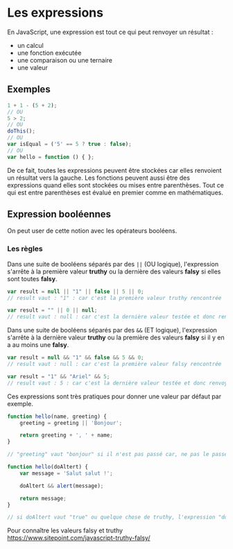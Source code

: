 # Les expressions

En JavaScript, une expression est tout ce qui peut renvoyer un résultat : 
- un calcul
- une fonction exécutée
- une comparaison ou une ternaire
- une valeur

## Exemples

```javascript
1 + 1 - (5 + 2);
// OU
5 > 2;
// OU
doThis();
// OU
var isEqual = ('5' == 5 ? true : false);
// OU
var hello = function () { };
```

De ce fait, toutes les expressions peuvent être stockées car elles renvoient un résultat vers la gauche. 
Les fonctions peuvent aussi être des expressions quand elles sont stockées ou mises entre parenthèses.
Tout ce qui est entre parenthèses est évalué en premier comme en mathématiques.


## Expression booléennes

On peut user de cette notion avec les opérateurs booléens.

### Les règles

Dans une suite de booléens séparés par des `||` (OU logique), l'expression s'arrête à la première valeur **truthy** ou la dernière des valeurs **falsy** si elles sont toutes **falsy**.

```javascript
var result = null || "1" || false || 5 || 0;
// result vaut : "1" : car c'est la première valeur truthy rencontrée

var result = "" || 0 || null;
// result vaut : null : car c'est la dernière valeur testée et donc renvoyée même si elle est fausse
```

Dans une suite de booléens séparés par des `&&` (ET logique), l'expression s'arrête à la dernière valeur **truthy** ou la première des valeurs **falsy** si il y en a au moins une **falsy**.

```javascript
var result = null && "1" && false && 5 && 0;
// result vaut : null : car c'est la première valeur falsy rencontrée

var result = "1" && "Ariel" && 5;
// result vaut : 5 : car c'est la dernière valeur testée et donc renvoyée vu que toutes les valeurs sont truthy
```

Ces expressions sont très pratiques pour donner une valeur par défaut par exemple.
```javascript
function hello(name, greeting) {
    greeting = greeting || 'Bonjour';

    return greeting + ', ' + name;
}

// "greeting" vaut "bonjour" si il n'est pas passé car, ne pas le passer rend greeting "undefined" et donc l'expression "undefined || 'Bonjour'" suit la règle des OU.
```

```javascript
function hello(doAltert) {
    var message = 'Salut salut !';

    doAltert && alert(message);

    return message;
}

// si doAltert vaut "true" ou quelque chose de truthy, l'expression "doAltert && alert(message)" donnera "true && alert(message)" et donc fera un alert car il testera la 2ème valeur.
```

Pour connaître les valeurs falsy et truthy
https://www.sitepoint.com/javascript-truthy-falsy/
